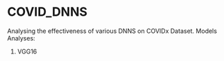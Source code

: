 # COVID_DNNS
Analysing the effectiveness of various DNNS on COVIDx Dataset.
Models Analyses:
1. VGG16
